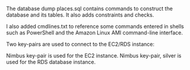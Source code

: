 The database dump places.sql contains commands to construct the database and its tables. It also adds constraints and checks.

I also added cmdlines.txt to reference some commands entered in shells such as PowerShell and the Amazon Linux AMI command-line interface.

Two key-pairs are used to connect to the EC2/RDS instance:

  Nimbus key-pair is used for the EC2 instance.
  Nimbus key-pair, silver is used for the RDS database instance.
